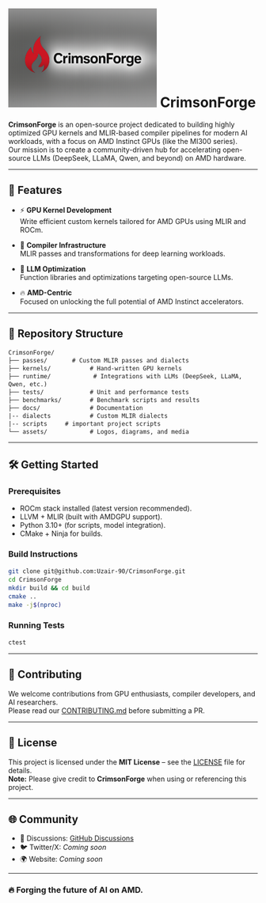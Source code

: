# <img src="assets/crimsonnew.png" alt="CrimsonForge Logo" width="300"/> CrimsonForge

**CrimsonForge** is an open-source project dedicated to building highly optimized GPU kernels and MLIR-based compiler pipelines for modern AI workloads, with a focus on AMD Instinct GPUs (like the MI300 series).  
Our mission is to create a community-driven hub for accelerating open-source LLMs (DeepSeek, LLaMA, Qwen, and beyond) on AMD hardware.

---

## 🚀 Features

- ⚡ **GPU Kernel Development**  
  Write efficient custom kernels tailored for AMD GPUs using MLIR and ROCm.

- 🧩 **Compiler Infrastructure**  
  MLIR passes and transformations for deep learning workloads.

- 🧠 **LLM Optimization**  
  Function libraries and optimizations targeting open-source LLMs.

- 🔥 **AMD-Centric**  
  Focused on unlocking the full potential of AMD Instinct accelerators.

---

## 📂 Repository Structure

```
CrimsonForge/
├── passes/       # Custom MLIR passes and dialects
├── kernels/           # Hand-written GPU kernels
├── runtime/            # Integrations with LLMs (DeepSeek, LLaMA, Qwen, etc.)
├── tests/             # Unit and performance tests
├── benchmarks/        # Benchmark scripts and results
├── docs/              # Documentation
|-- dialects	       # Custom MLIR dialects
|-- scripts		# important project scripts
└── assets/            # Logos, diagrams, and media
```

---

## 🛠️ Getting Started

### Prerequisites
- ROCm stack installed (latest version recommended).
- LLVM + MLIR (built with AMDGPU support).
- Python 3.10+ (for scripts, model integration).
- CMake + Ninja for builds.

### Build Instructions
```bash
git clone git@github.com:Uzair-90/CrimsonForge.git
cd CrimsonForge
mkdir build && cd build
cmake ..
make -j$(nproc)
```

### Running Tests
```bash
ctest
```

---

## 🤝 Contributing

We welcome contributions from GPU enthusiasts, compiler developers, and AI researchers.  
Please read our [CONTRIBUTING.md](docs/CONTRIBUTING.md) before submitting a PR.

---

## 📜 License

This project is licensed under the **MIT License** – see the [LICENSE](LICENSE) file for details.  
**Note:** Please give credit to **CrimsonForge** when using or referencing this project.

---

## 🌐 Community

- 💬 Discussions: [GitHub Discussions](https://github.com/Uzair-90/CrimsonForge/discussions)  
- 🐦 Twitter/X: *Coming soon*  
- 🌍 Website: *Coming soon*  

---

### 🔥 Forging the future of AI on AMD.
